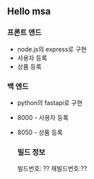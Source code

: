## Hello msa

### 프론트 앤드
+ node.js의 express로 구현
+ 사용자 등록
+ 상품 등록

### 백 엔드
+ python의 fastapi로 구현
+ 8000 - 사용자 등록
+ 8050 - 상품 등록

  ### 빌드 정보
  빌드번호: ??
  재빌드번호:??
  
